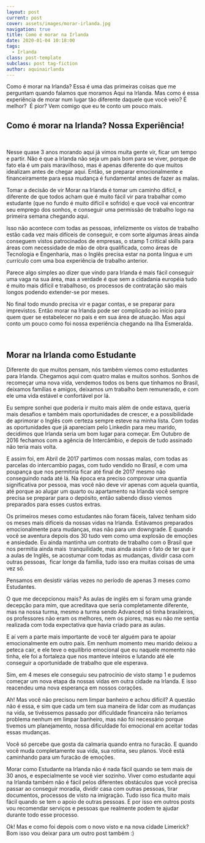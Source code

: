 ```yaml
---
layout: post
current: post
cover: assets/images/morar-irlanda.jpg
navigation: true
title: Como é morar na Irlanda
date: 2020-01-04 10:18:00
tags:
  - Irlanda
class: post-template
subclass: post tag-fiction
author: aquinairlanda
---
```


Como &eacute; morar na Irlanda? Essa &eacute; uma das primeiras coisas que me perguntam quando falamos que moramos Aqui na Irlanda. Mas como &eacute; essa experi&ecirc;ncia de morar num lugar t&atilde;o diferente daquele que voc&ecirc; veio? &Eacute; melhor?&nbsp; &Eacute; pior? Vem comigo que eu te conto um pouco mais.

## Como &eacute; morar na Irlanda? Nossa Experi&ecirc;ncia\!

&nbsp;

Nesse quase 3 anos morando aqui j&aacute; vimos muita gente vir, ficar um tempo e partir. N&atilde;o &eacute; que a Irlanda n&atilde;o seja um pa&iacute;s bom para se viver, porque de fato ela &eacute; um pa&iacute;s maravilhoso, mas &eacute; apenas diferente do que muitos idealizam antes de chegar aqui. Ent&atilde;o, se preparar emocionalmente e financeiramente para essa mudan&ccedil;a &eacute; fundamental antes de fazer as malas.

Tomar a decis&atilde;o de vir Morar na Irlanda &eacute; tomar um caminho dif&iacute;cil, e diferente de que todos acham que &eacute; muito f&aacute;cil vir para trabalhar como estudante (que no fundo &eacute; muito dif&iacute;cil e sofrido) e que voc&ecirc; vai encontrar seu emprego dos sonhos, e conseguir uma permiss&atilde;o de trabalho logo na primeira semana chegando aqui.

Isso n&atilde;o acontece com todas as pessoas, infelizmente os vistos de trabalho est&atilde;o cada vez mais dif&iacute;ceis de conseguir, e com sorte algumas &aacute;reas ainda conseguem vistos patrocinados de empresas, o stamp 1 critical skills para &aacute;reas com necessidade de m&atilde;o de obra qualificada, como &aacute;reas de Tecnologia e Engenharia, mas o Ingl&ecirc;s precisa estar na ponta l&iacute;ngua e um curr&iacute;culo com uma boa experi&ecirc;ncia de trabalho anterior.

Parece algo simples ao dizer que vindo para Irlanda &eacute; mais f&aacute;cil conseguir uma vaga na sua &aacute;rea, mas a verdade &eacute; que sem a cidadania europ&eacute;ia tudo &eacute; muito mais dif&iacute;cil e trabalhoso, os processos de contrata&ccedil;&atilde;o s&atilde;o mais longos podendo extender-se por meses.

No final todo mundo precisa vir e pagar contas, e se preparar para imprevistos. Ent&atilde;o morar na Irlanda pode ser complicado ao in&iacute;cio para quem quer se estabelecer no pa&iacute;s e em sua &aacute;rea de atua&ccedil;&atilde;o. Mas aqui conto um pouco como foi nossa experi&ecirc;ncia chegando na Ilha Esmeralda.

&nbsp;

## Morar na Irlanda como Estudante

Diferente do que muitos pensam, n&oacute;s tamb&eacute;m viemos como estudantes para Irlanda. Chegamos aqui com quatro malas e muitos sonhos. Sonhos de recome&ccedil;ar uma nova vida, vendemos todos os bens que t&iacute;nhamos no Brasil, deixamos fam&iacute;lias e amigos, deixamos um trabalho bem remunerado, e com ele uma vida est&aacute;vel e confort&aacute;vel por l&aacute;.

Eu sempre sonhei que poderia ir muito mais al&eacute;m de onde estava, queria mais desafios e tamb&eacute;m mais oportunidades de crescer, e a possibilidade de aprimorar o Ingl&ecirc;s com certeza sempre esteve na minha lista. Com todas as oportunidades que j&aacute; apareciam pelo Linkedin para meu marido, decidimos que Irlanda seria um bom lugar para come&ccedil;ar. Em Outubro de 2016 fechamos com a ag&ecirc;ncia de Interc&acirc;mbio, e depois de tudo assinado n&atilde;o teria mais volta.

E assim foi, em Abril de 2017 partimos com nossas malas, com todas as parcelas do intercambio pagas, com tudo vendido no Brasil, e com uma poupan&ccedil;a que nos permitiria ficar at&eacute; final de 2017 mesmo n&atilde;o conseguindo nada at&eacute; l&aacute;. Na &eacute;poca era preciso comprovar uma quantia significativa por pessoa, mas voc&ecirc; n&atilde;o deve vir apenas com aquela quantia, at&eacute; porque ao alugar um quarto ou apartamento na Irlanda voc&ecirc; sempre precisa se preparar para o dep&oacute;sito, ent&atilde;o sabendo disso viemos preparados para esses custos extras.

Os primeiros meses como estudantes n&atilde;o foram f&aacute;ceis, talvez tenham sido os meses mais dif&iacute;ceis da nossas vidas na Irlanda. Est&aacute;vamos preparados emocionalmente para mudan&ccedil;as, mas n&atilde;o para um downgrade. E quando voc&ecirc; se aventura depois dos 30 tudo vem como uma explos&atilde;o de emo&ccedil;&otilde;es e ansiedade. Eu ainda mantinha um contrato de trabalho com o Brasil que nos permitia ainda mais&nbsp; tranquilidade, mas ainda assim o fato de ter que ir a aulas de Ingl&ecirc;s, se acostumar com todas as mudan&ccedil;as, dividir casa com outras pessoas,&nbsp; ficar longe da fam&iacute;lia, tudo isso era muitas coisas de uma vez s&oacute;.

Pensamos em desistir v&aacute;rias vezes no per&iacute;odo de apenas 3 meses como Estudantes.

O que me decepcionou mais? As aulas de ingl&ecirc;s em si foram uma grande decep&ccedil;&atilde;o para mim, que acreditava que seria completamente diferente, mas na nossa turma, mesmo a turma sendo Advanced s&oacute; tinha brasileiros, os professores n&atilde;o eram os melhores, nem os piores, mas eu n&atilde;o me sentia realizada com toda expectativa que havia criado para as aulas.

E a&iacute; vem a parte mais importante de voc&ecirc; ter algu&eacute;m para te apoiar emocionalmente em outro pa&iacute;s. Em nenhum momento meu marido deixou a peteca cair, e ele teve o equil&iacute;brio emocional que eu naquele momento n&atilde;o tinha, ele foi a fortaleza que nos manteve inteiros e lutando at&eacute; ele conseguir a oportunidade de trabalho que ele esperava.

Sim, em 4 meses ele conseguiu seu patroc&iacute;nio de visto stamp 1 e pudemos come&ccedil;ar um nova etapa da nossas vidas em outra cidade na Irlanda. E isso reacendeu uma nova esperan&ccedil;a em nossos cora&ccedil;&otilde;es.

Ah\! Mas voc&ecirc; n&atilde;o precisou nem limpar banheiro e achou dif&iacute;cil? A quest&atilde;o n&atilde;o &eacute; essa, e sim que cada um tem sua maneira de lidar com as mudan&ccedil;as na vida, se tiv&eacute;ssemos passado por dificuldade financeira n&atilde;o ter&iacute;amos problema nenhum em limpar banheiro, mas n&atilde;o foi necess&aacute;rio porque tivemos um planejamento, nossa dificuldade foi emocional em aceitar todas essas mudan&ccedil;as.

Voc&ecirc; s&oacute; percebe que gosta da calmaria quando entra no furac&atilde;o. E quando voc&ecirc; muda completamente sua vida, sua rotina, seu planos. Voc&ecirc; est&aacute; caminhando para um furac&atilde;o de emo&ccedil;&otilde;es.

Morar como Estudante na Irlanda n&atilde;o &eacute; nada f&aacute;cil quando se tem mais de 30 anos, e especialmente se voc&ecirc; vier sozinho. Viver como estudante aqui na Irlanda tamb&eacute;m n&atilde;o &eacute; f&aacute;cil pelos diferentes obst&aacute;culos que voc&ecirc; precisa passar ao conseguir moradia, dividir casa com outras pessoas, tirar documentos, processos de visto na imigra&ccedil;&atilde;o. Tudo isso fica muito mais f&aacute;cil quando se tem o apoio de outras pessoas. E por isso em outros posts vou recomendar servi&ccedil;os e pessoas que realmente podem te ajudar durante todo esse processo.

Ok\! Mas e como foi depois com o novo visto e na nova cidade Limerick? Bom isso vou deixar para um outro post tamb&eacute;m :)

&nbsp;

&nbsp;

&nbsp;

&nbsp;

&nbsp;

&nbsp;

&nbsp;

&nbsp;